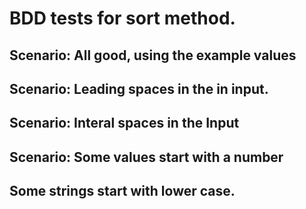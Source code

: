 # BDD tests for sort method.

## Scenario: All good, using the example values

## Scenario: Leading spaces in the in input.

## Scenario: Interal spaces in the Input

## Scenario: Some values start with a number

## Some strings start with lower case.


